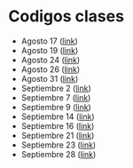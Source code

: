 # Codigos clases

* Agosto 17 ([link](./17_08_2021))
* Agosto 19 ([link](./19_08_2021))
* Agosto 24 ([link](./24_08_2021))
* Agosto 26 ([link](./26_08_2021))
* Agosto 31 ([link](./31_08_2021))
* Septiembre 2 ([link](./02_09_2021))
* Septiembre 7 ([link](./07_09_2021))
* Septiembre 9 ([link](./09_09_2021))
* Septiembre 14 ([link](./14_09_2021))
* Septiembre 16 ([link](./16_09_2021))
* Septiembre 21 ([link](./21_09_2021))
* Septiembre 23 ([link](./23_09_2021))
* Septiembre 28 ([link](./28_09_2021))

